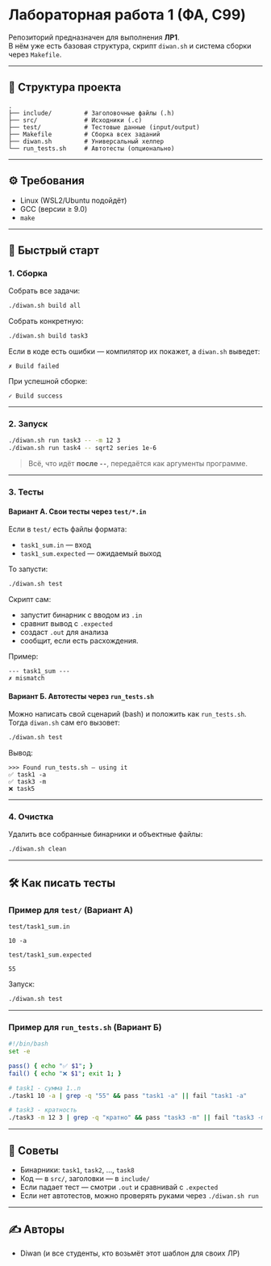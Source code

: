 # Лабораторная работа 1 (ФА, C99)

Репозиторий предназначен для выполнения **ЛР1**.  
В нём уже есть базовая структура, скрипт `diwan.sh` и система сборки через `Makefile`.

---

## 📂 Структура проекта

```
.
├── include/         # Заголовочные файлы (.h)
├── src/             # Исходники (.c)
├── test/            # Тестовые данные (input/output)
├── Makefile         # Сборка всех заданий
├── diwan.sh         # Универсальный хелпер
└── run_tests.sh     # Автотесты (опционально)
```

---

## ⚙️ Требования

- Linux (WSL2/Ubuntu подойдёт)
- GCC (версии ≥ 9.0)
- `make`

---

## 🚀 Быстрый старт

### 1. Сборка
Собрать все задачи:
```bash
./diwan.sh build all
```

Собрать конкретную:
```bash
./diwan.sh build task3
```

Если в коде есть ошибки — компилятор их покажет, а `diwan.sh` выведет:
```
✗ Build failed
```

При успешной сборке:
```
✓ Build success
```

---

### 2. Запуск
```bash
./diwan.sh run task3 -- -m 12 3
./diwan.sh run task4 -- sqrt2 series 1e-6
```

> Всё, что идёт **после `--`**, передаётся как аргументы программе.

---

### 3. Тесты

#### Вариант А. Свои тесты через `test/*.in`
Если в `test/` есть файлы формата:
- `task1_sum.in` — вход
- `task1_sum.expected` — ожидаемый выход

То запусти:
```bash
./diwan.sh test
```

Скрипт сам:
- запустит бинарник с вводом из `.in`
- сравнит вывод с `.expected`
- создаст `.out` для анализа
- сообщит, если есть расхождения.

Пример:
```
--- task1_sum ---
✗ mismatch
```

#### Вариант Б. Автотесты через `run_tests.sh`
Можно написать свой сценарий (bash) и положить как `run_tests.sh`.  
Тогда `diwan.sh` сам его вызовет:
```bash
./diwan.sh test
```
Вывод:
```
>>> Found run_tests.sh — using it
✅ task1 -a
✅ task3 -m
❌ task5
```

---

### 4. Очистка
Удалить все собранные бинарники и объектные файлы:
```bash
./diwan.sh clean
```

---

## 🛠️ Как писать тесты

### Пример для `test/` (Вариант А)

`test/task1_sum.in`
```
10 -a
```

`test/task1_sum.expected`
```
55
```

Запуск:
```bash
./diwan.sh test
```

---

### Пример для `run_tests.sh` (Вариант Б)

```bash
#!/bin/bash
set -e

pass() { echo "✅ $1"; }
fail() { echo "❌ $1"; exit 1; }

# task1 - сумма 1..n
./task1 10 -a | grep -q "55" && pass "task1 -a" || fail "task1 -a"

# task3 - кратность
./task3 -m 12 3 | grep -q "кратно" && pass "task3 -m" || fail "task3 -m"
```

---

## 📌 Советы
- Бинарники: `task1`, `task2`, …, `task8`
- Код — в `src/`, заголовки — в `include/`
- Если падает тест — смотри `.out` и сравнивай с `.expected`
- Если нет автотестов, можно проверять руками через `./diwan.sh run`

---

## ✍️ Авторы
- Diwan (и все студенты, кто возьмёт этот шаблон для своих ЛР)
